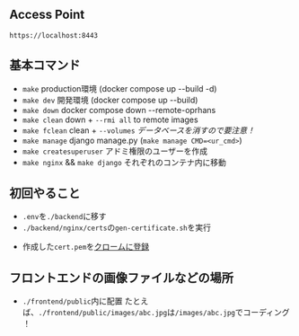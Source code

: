 ## Access Point
`https://localhost:8443`

## 基本コマンド
* `make` production環境 (docker compose up --build -d)
* `make dev` 開発環境 (docker compose up --build)
* `make down` docker compose down --remote-oprhans
* `make clean` down + `--rmi all` to remote images
* `make fclean` clean + `--volumes` *データベースを消すので要注意！*
* `make manage` django manage.py (`make manage CMD=<ur_cmd>`)
* `make createsuperuser` アドミ権限のユーザーを作成
* `make nginx` && `make django` それぞれのコンテナ内に移動

## 初回やること
* `.env`を`./backend`に移す
* `./backend/nginx/certs`の`gen-certificate.sh`を実行
- 作成した`cert.pem`を[クロームに登録](chrome://certificate-manager/localcerts/usercerts)

## フロントエンドの画像ファイルなどの場所
* `./frontend/public`内に配置
たとえば、`./frontend/public/images/abc.jpg`は`/images/abc.jpg`でコーディング
！
